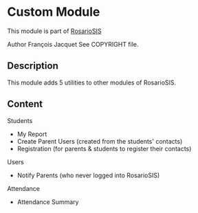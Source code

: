 # Custom Module

This module is part of [RosarioSIS](https://www.rosariosis.org)

Author François Jacquet
See COPYRIGHT file.

## Description

This module adds 5 utilities to other modules of RosarioSIS.

## Content

Students

- My Report
- Create Parent Users (created from the students' contacts)
- Registration (for parents & students to register their contacts)

Users

- Notify Parents (who never logged into RosarioSIS)

Attendance

- Attendance Summary
